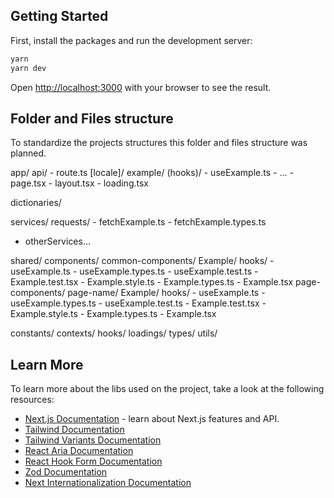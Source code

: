 ## Getting Started

First, install the packages and run the development server:

```bash
yarn
yarn dev
```

Open [http://localhost:3000](http://localhost:3000) with your browser to see the result.

## Folder and Files structure

To standardize the projects structures this folder and files structure was planned.

app/
  api/ <!-- for api routes -->
    - route.ts
  [locale]/
    example/
       (hooks)/ <!-- the hooks folder needs be wrapped by () to don't create a new route -->
        - useExample.ts
        - ...
      - page.tsx
      - layout.tsx
      - loading.tsx

dictionaries/ <!-- for languages translations -->

services/
  requests/ <!-- all requests will be placed here -->
    - fetchExample.ts
    - fetchExample.types.ts
  - otherServices...

shared/
  components/
    common-components/ <!-- components to be use in many places like buttons -->
      Example/
        hooks/
            - useExample.ts
            - useExample.types.ts
            - useExample.test.ts
        - Example.test.tsx
        - Example.style.ts
        - Example.types.ts
        - Example.tsx
    page-components/ <!-- components to be used only in a specific page -->
      page-name/
        Example/
          hooks/
              - useExample.ts
              - useExample.types.ts
              - useExample.test.ts
          - Example.test.tsx
          - Example.style.ts
          - Example.types.ts
          - Example.tsx

  constants/
  contexts/
  hooks/ <!-- for hooks that will be used in many places -->
  loadings/ <!-- loadings and skeletons for pages and components -->
  types/
  utils/


## Learn More

To learn more about the libs used on the project, take a look at the following resources:

- [Next.js Documentation](https://nextjs.org/docs) - learn about Next.js features and API.
- [Tailwind Documentation](https://tailwindcss.com/)
- [Tailwind Variants Documentation](https://www.tailwind-variants.org/)
- [React Aria Documentation](https://react-spectrum.adobe.com/react-aria/)
- [React Hook Form Documentation](https://react-hook-form.com/)
- [Zod Documentation](https://zod.dev/)
- [Next Internationalization Documentation](https://next-intl-docs.vercel.app/)
